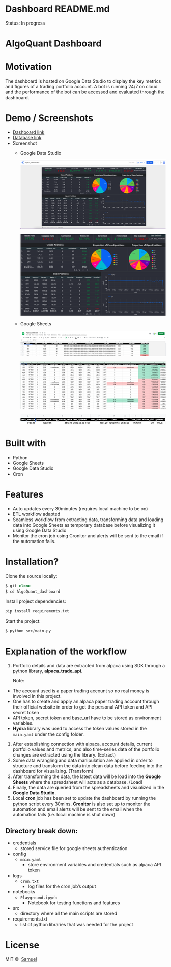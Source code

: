 # Dashboard README.md

Status: In progress

# AlgoQuant Dashboard

# Motivation

The dashboard is hosted on Google Data Studio to display the key metrics and figures of a trading portfolio account. A bot is running 24/7 on cloud and the performance of the bot can be accessed and evaluated through the dashboard.

# Demo / Screenshots

- [Dashboard link](https://datastudio.google.com/s/olg3z5e2JEI)
- [Database link](https://docs.google.com/spreadsheets/d/1hPxsuwdDvpZpQYG2yi_djwcDG1RDAw1RcS-QZ5prUPo/edit?usp=sharing)
- Screenshot
    - Google Data Studio
        
        ![Untitled](Screenshots/Untitled.png)
        
        ![Untitled](Screenshots/Untitled_1.png)
        
    - Google Sheets
        
        ![Untitled](Screenshots/Untitled_2.png)
        
        ![Untitled](Screenshots/Untitled_3.png)
        
        ![Untitled](Screenshots/Untitled_4.png)
        

# Built with

- Python
- Google Sheets
- Google Data Studio
- Cron

# Features

- Auto updates every 30minutes (requires local machine to be on)
- ETL workflow adapted
- Seamless workflow from extracting data, transforming data and loading data into Google Sheets as temporary database before visualizing it using Google Data Studio
- Monitor the cron job using Cronitor and alerts will be sent to the email if the automation fails.

# Installation?

Clone the source locally:

```sql
$ git clone 
$ cd AlgoQuant_dashboard
```

Install project dependencies:

```sql
pip install requirements.txt
```

Start the project:

```sql
$ python src/main.py
```

# Explanation of the workflow

1. Portfolio details and data are extracted from alpaca using SDK through a python library, **alpaca_trade_api**. 
    
    Note:
    
- The account used is a paper trading account so no real money is involved in this project.
- One has to create and apply an alpaca paper trading account through their official website in order to get the personal API token and API secret token
- API token, secret token and base_url have to be stored as environment variables.
- **Hydra** library was used to access the token values stored in the `main.yaml` under the config folder.
1. After establishing connection with alpaca, account details, current portfolio values and metrics, and also time-series data of the portfolio changes are extracted using the library. (Extract)
2. Some data wrangling and data manipulation are applied in order to structure and transform the data into clean data before feeding into the dashboard for visualizing. (Transform)
3. After transforming the data, the latest data will be load into the **Google Sheets** where the spreadsheet will acts as a database. (Load)
4. Finally, the data are queried from the spreadsheets and visualized in the **Google Data Studio**.
5. Local **cron** job has been set to update the dashboard by running the python script every 30mins. **Cronitor** is also set up to monitor the automation and email alerts will be sent to the email when the automation fails (i.e. local machine is shut down)

## Directory break down:

- credentials
    - stored service file for google sheets authentication
- config
    - `main.yaml`
        - store environment variables and credentials such as alpaca API token
- logs
    - `cron.txt`
        - log files for the cron job’s output
- notebooks
    - `Playground.ipynb`
        - Notebook for testing functions and features
- src
    - directory where all the main scripts are stored
- requirements.txt
    - list of python libraries that was needed for the project

# License

MIT ©️  [Samuel](https://github.com/chunyip135)

